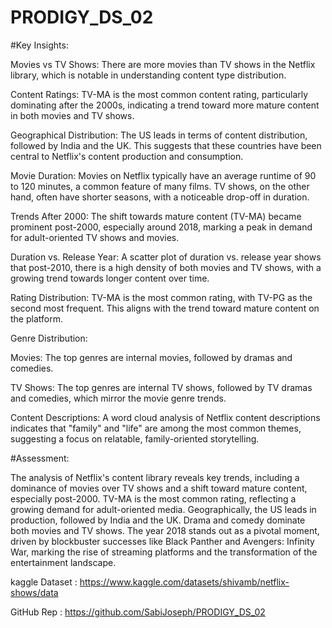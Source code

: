 # PRODIGY_DS_02
 
#Key Insights:



Movies vs TV Shows: There are more movies than TV shows in the Netflix library, which is notable in understanding content type distribution.



Content Ratings: TV-MA is the most common content rating, particularly dominating after the 2000s, indicating a trend toward more mature content in both movies and TV shows.



Geographical Distribution: The US leads in terms of content distribution, followed by India and the UK. This suggests that these countries have been central to Netflix's content production and consumption.



Movie Duration: Movies on Netflix typically have an average runtime of 90 to 120 minutes, a common feature of many films. TV shows, on the other hand, often have shorter seasons, with a noticeable drop-off in duration.



Trends After 2000: The shift towards mature content (TV-MA) became prominent post-2000, especially around 2018, marking a peak in demand for adult-oriented TV shows and movies.



Duration vs. Release Year: A scatter plot of duration vs. release year shows that post-2010, there is a high density of both movies and TV shows, with a growing trend towards longer content over time.



Rating Distribution: TV-MA is the most common rating, with TV-PG as the second most frequent. This aligns with the trend toward mature content on the platform.



Genre Distribution:

Movies: The top genres are internal movies, followed by dramas and comedies.

TV Shows: The top genres are internal TV shows, followed by TV dramas and comedies, which mirror the movie genre trends.



Content Descriptions: A word cloud analysis of Netflix content descriptions indicates that "family" and "life" are among the most common themes, suggesting a focus on relatable, family-oriented storytelling.



#Assessment:

The analysis of Netflix's content library reveals key trends, including a dominance of movies over TV shows and a shift toward mature content, especially post-2000. TV-MA is the most common rating, reflecting a growing demand for adult-oriented media. Geographically, the US leads in production, followed by India and the UK. Drama and comedy dominate both movies and TV shows. The year 2018 stands out as a pivotal moment, driven by blockbuster successes like Black Panther and Avengers: Infinity War, marking the rise of streaming platforms and the transformation of the entertainment landscape.

kaggle Dataset : https://www.kaggle.com/datasets/shivamb/netflix-shows/data

GitHub Rep : https://github.com/SabiJoseph/PRODIGY_DS_02
